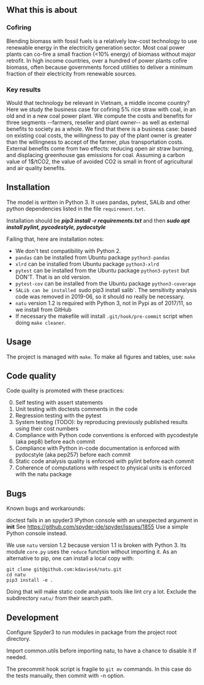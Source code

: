## What this is about

### Cofiring

Blending biomass with fossil fuels is a relatively low-cost technology to use renewable energy in the electricity generation sector. Most coal power plants can co-fire a small fraction (<10% energy) of biomass without major retrofit. In high income countries, over a hundred of power plants cofire biomass, often because governments forced utilities to deliver a minimum fraction of their electricity from renewable sources.

### Key results

Would that technology be relevant in Vietnam, a middle income country? Here we study the business case for cofiring 5% rice straw with coal, in an old and in a new coal power plant. We compute the costs and benefits for three segments --farmers, reseller and plant owner-- as well as external benefits to society as a whole. We find that there is a business case: based on existing coal costs, the willingness to pay of the plant owner is greater than the willingness to accept of the farmer, plus transportation costs. External benefits come from two effects: reducing open air straw burning, and displacing greenhouse gas emissions for coal. Assuming a carbon value of 1$/tCO2, the value of avoided CO2 is small in front of agricultural and air quality benefits.


## Installation

The model is written in  Python 3.
It uses pandas, pytest, SALib and other python dependencies listed in the file `requirement.txt`.

Installation should be   ***pip3 install -r requirements.txt***
and then ***sudo apt install pylint, pycodestyle, pydocstyle***

Failing that, here are installation notes:
+ We don't test compatibility with Python 2.
+ `pandas` can be installed from Ubuntu package `python3-pandas`
+  `xlrd` can be installed from Ubuntu package  `python3-xlrd`
+ `pytest` can be installed from the Ubuntu package `python3-pytest` but DON'T. That is an old version.
+ `pytest-cov` can be installed from the Ubuntu package `python3-coverage`
+ `SALib can be installed `sudo pip3 install salib`. The sensitivity analysis code was removed in 2019-06, so it should no really be necessary.
+ `natu` version 1.2 is required with Python 3, not in Pypi as of 2017/11, so we install from GitHub
+ If necessary the makefile will install  `.git/hook/pre-commit`  script when doing `make cleaner`.

## Usage

The project is managed with `make`. To make all figures and tables, use:
```make```

## Code quality

Code quality is promoted with these practices:

0. Self testing with  assert  statements
1. Unit testing with  doctests  comments in the code
2. Regression testing with the  pytest
3. System testing (TODO): by reproducing previously published results using their cost numbers
4. Compliance with Python code conventions is enforced with  pycodestyle  (aka pep8) before each commit
5. Compliance with Python in-code documentation is enforced with  pydocstyle  (aka pep257) before each commit
6. Static code analysis quality is enforced with  pylint  before each commit
7. Coherence of computations with respect to physical units is enforced with the  natu  package


## Bugs
Known bugs and workarounds:

doctest fails in an spyder3 IPython console with an unexpected argument in __init__
See https://github.com/spyder-ide/spyder/issues/1855
Use a simple Python console instead.

We use `natu` version 1.2 because version 1.1 is broken with Python 3. Its module  `core.py` uses the `reduce` function without importing it. As an alternative to pip, one can install a local copy with:
```
git clone git@github.com:kdavies4/natu.git
cd natu
pip3 install -e .
```
Doing that will make static code analysis tools like lint cry a lot. Exclude the subdirectory `natu/` from their search path.


## Development

Configure Spyder3 to run modules in package from the project root directory.

Import common.utils before importing natu, to have a chance to disable it if needed.

The precommit hook script is fragile to `git mv` commands. In this case do the tests manually, then commit with -n option.
